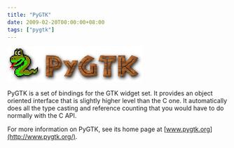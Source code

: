 ```yaml
---
title: "PyGTK"
date: 2009-02-20T00:00:00+08:00
tags: ["pygtk"]
---
```


![](pygtk.jpeg)

PyGTK is a set of bindings for the GTK widget set.  It provides an
object oriented interface that is slightly higher level than the C
one.  It automatically does all the type casting and reference
counting that you would have to do normally with the C API.

For more information on PyGTK, see its home page at
[www.pygtk.org](http://www.pygtk.org/).
